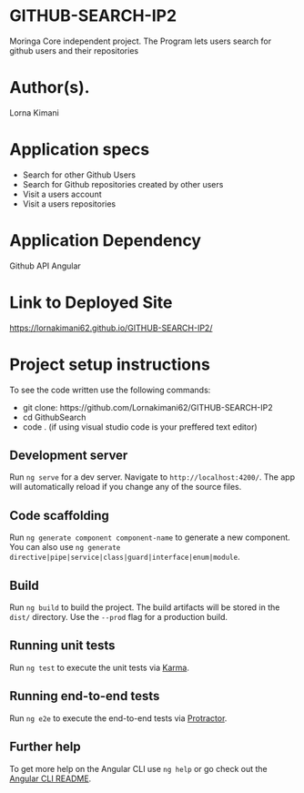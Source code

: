 # GITHUB-SEARCH-IP2
Moringa Core independent project. The Program lets users search for github users and their repositories

# Author(s).

Lorna Kimani

# Application specs
<ul>
<li>Search for other Github Users</li>
<li>Search for Github repositories created by other users</li>
<li>Visit a users account</li>
<li>Visit a users repositories</li>
</ul>

# Application Dependency
Github API
Angular

# Link to Deployed Site
https://lornakimani62.github.io/GITHUB-SEARCH-IP2/

# Project setup instructions
To see the code written use the following commands:
<ul>
<li>git clone: https://github.com/Lornakimani62/GITHUB-SEARCH-IP2</li>
<li>cd GithubSearch</li>
<li>code . (if using visual studio code is your preffered text editor)</li>
</ul>

## Development server

Run `ng serve` for a dev server. Navigate to `http://localhost:4200/`. The app will automatically reload if you change any of the source files.

## Code scaffolding

Run `ng generate component component-name` to generate a new component. You can also use `ng generate directive|pipe|service|class|guard|interface|enum|module`.

## Build

Run `ng build` to build the project. The build artifacts will be stored in the `dist/` directory. Use the `--prod` flag for a production build.

## Running unit tests

Run `ng test` to execute the unit tests via [Karma](https://karma-runner.github.io).

## Running end-to-end tests

Run `ng e2e` to execute the end-to-end tests via [Protractor](http://www.protractortest.org/).

## Further help

To get more help on the Angular CLI use `ng help` or go check out the [Angular CLI README](https://github.com/angular/angular-cli/blob/master/README.md).
